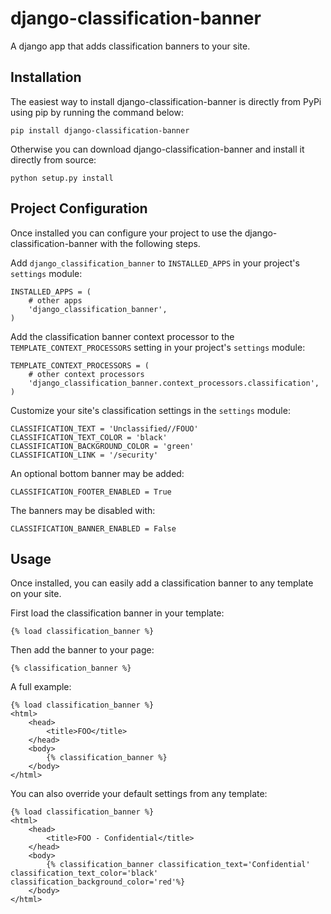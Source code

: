 django-classification-banner
============================

A django app that adds classification banners to your site.

Installation
------------

The easiest way to install django-classification-banner is directly from PyPi using pip by running the command below:

```pip install django-classification-banner```

Otherwise you can download django-classification-banner and install it directly from source:

```python setup.py install```

Project Configuration
---------------------

Once installed you can configure your project to use the
django-classification-banner with the following steps.

Add ``django_classification_banner`` to ``INSTALLED_APPS`` in your project's
``settings`` module:

    INSTALLED_APPS = (
        # other apps
        'django_classification_banner',
    )

Add the classification banner context processor to the ```TEMPLATE_CONTEXT_PROCESSORS``` setting in your project's
``settings`` module:

    TEMPLATE_CONTEXT_PROCESSORS = (
        # other context processors
        'django_classification_banner.context_processors.classification',
    )

Customize your site's classification settings in the ``settings`` module:
	
	CLASSIFICATION_TEXT = 'Unclassified//FOUO'
	CLASSIFICATION_TEXT_COLOR = 'black'
	CLASSIFICATION_BACKGROUND_COLOR = 'green'
    CLASSIFICATION_LINK = '/security'

An optional bottom banner may be added:

    CLASSIFICATION_FOOTER_ENABLED = True

The banners may be disabled with:

    CLASSIFICATION_BANNER_ENABLED = False

Usage
-----

Once installed, you can easily add a classification banner to any template on your site.

First load the classification banner in your template:

	{% load classification_banner %}
	
Then add the banner to your page:

	{% classification_banner %}


A full example:

	{% load classification_banner %}
	<html>
		<head>
    		<title>FOO</title>
		</head>
		<body>
			{% classification_banner %}
		</body>
	</html>

You can also override your default settings from any template:

    {% load classification_banner %}
	<html>
		<head>
    		<title>FOO - Confidential</title>
		</head>
		<body>
			{% classification_banner classification_text='Confidential' classification_text_color='black' classification_background_color='red'%}
		</body>
	</html>
